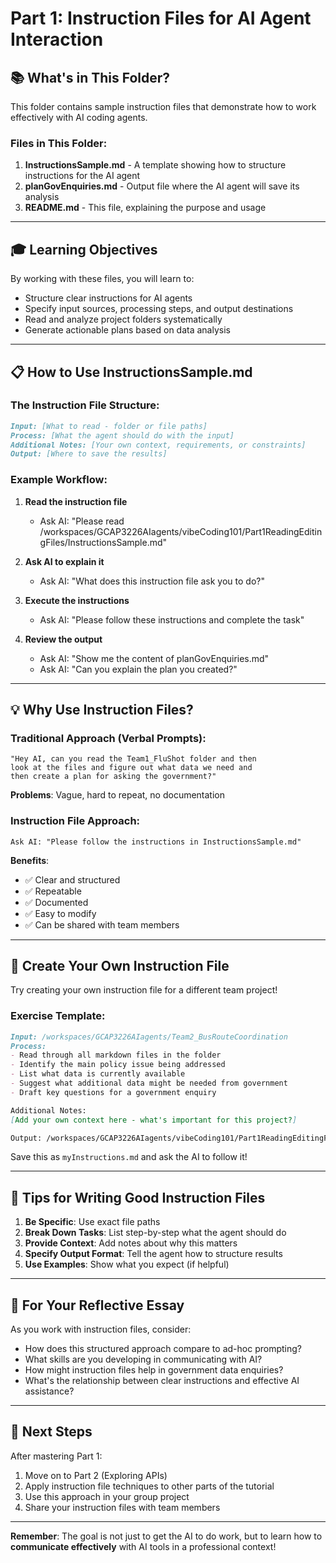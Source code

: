 # Part 1: Instruction Files for AI Agent Interaction

## 📚 What's in This Folder?

This folder contains sample instruction files that demonstrate how to work effectively with AI coding agents.

### Files in This Folder:

1. **InstructionsSample.md** - A template showing how to structure instructions for the AI agent
2. **planGovEnquiries.md** - Output file where the AI agent will save its analysis
3. **README.md** - This file, explaining the purpose and usage

---

## 🎓 Learning Objectives

By working with these files, you will learn to:
- Structure clear instructions for AI agents
- Specify input sources, processing steps, and output destinations
- Read and analyze project folders systematically
- Generate actionable plans based on data analysis

---

## 📋 How to Use InstructionsSample.md

### The Instruction File Structure:

```markdown
Input: [What to read - folder or file paths]
Process: [What the agent should do with the input]
Additional Notes: [Your own context, requirements, or constraints]
Output: [Where to save the results]
```

### Example Workflow:

1. **Read the instruction file**
   - Ask AI: "Please read /workspaces/GCAP3226AIagents/vibeCoding101/Part1ReadingEditingFiles/InstructionsSample.md"

2. **Ask AI to explain it**
   - Ask AI: "What does this instruction file ask you to do?"

3. **Execute the instructions**
   - Ask AI: "Please follow these instructions and complete the task"

4. **Review the output**
   - Ask AI: "Show me the content of planGovEnquiries.md"
   - Ask AI: "Can you explain the plan you created?"

---

## 💡 Why Use Instruction Files?

### Traditional Approach (Verbal Prompts):
```
"Hey AI, can you read the Team1_FluShot folder and then 
look at the files and figure out what data we need and 
then create a plan for asking the government?"
```
**Problems**: Vague, hard to repeat, no documentation

### Instruction File Approach:
```
Ask AI: "Please follow the instructions in InstructionsSample.md"
```
**Benefits**: 
- ✅ Clear and structured
- ✅ Repeatable
- ✅ Documented
- ✅ Easy to modify
- ✅ Can be shared with team members

---

## 🔨 Create Your Own Instruction File

Try creating your own instruction file for a different team project!

### Exercise Template:

```markdown
Input: /workspaces/GCAP3226AIagents/Team2_BusRouteCoordination
Process: 
- Read through all markdown files in the folder
- Identify the main policy issue being addressed
- List what data is currently available
- Suggest what additional data might be needed from government
- Draft key questions for a government enquiry

Additional Notes:
[Add your own context here - what's important for this project?]

Output: /workspaces/GCAP3226AIagents/vibeCoding101/Part1ReadingEditingFiles/myTeam2Analysis.md
```

Save this as `myInstructions.md` and ask the AI to follow it!

---

## 🎯 Tips for Writing Good Instruction Files

1. **Be Specific**: Use exact file paths
2. **Break Down Tasks**: List step-by-step what the agent should do
3. **Provide Context**: Add notes about why this matters
4. **Specify Output Format**: Tell the agent how to structure results
5. **Use Examples**: Show what you expect (if helpful)

---

## 📝 For Your Reflective Essay

As you work with instruction files, consider:
- How does this structured approach compare to ad-hoc prompting?
- What skills are you developing in communicating with AI?
- How might instruction files help in government data enquiries?
- What's the relationship between clear instructions and effective AI assistance?

---

## 🚀 Next Steps

After mastering Part 1:
1. Move on to Part 2 (Exploring APIs)
2. Apply instruction file techniques to other parts of the tutorial
3. Use this approach in your group project
4. Share your instruction files with team members

---

**Remember**: The goal is not just to get the AI to do work, but to learn how to **communicate effectively** with AI tools in a professional context!
